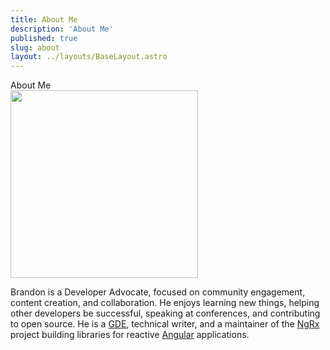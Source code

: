 ```yaml
---
title: About Me
description: 'About Me'
published: true
slug: about
layout: ../layouts/BaseLayout.astro
---
```


<div class="w-1/2">

<div class="text-2xl py-4">
  About Me
</div>

<div class="flex justify-center">
  <img src="/assets/images/brandonroberts.jpg" width="300" height="300"/>
</div>

<p class="bio">
  Brandon is a Developer Advocate, focused on community engagement, content creation, and collaboration. He enjoys learning new things, helping other developers be successful, speaking at conferences, and contributing to open source. He is a <a target="_blank" href="https://google-developers.appspot.com/community/experts/directory/profile/profile-brandon_roberts">GDE</a>, technical writer, and a maintainer of the <a href="https://ngrx.io" target="_blank">NgRx</a> project building libraries for reactive <a href="https://angular.io" target="_blank">Angular</a> applications.
</p>

</div>
